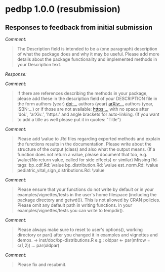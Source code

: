 # pedbp 1.0.0 (resubmission)

## Responses to feedback from initial submission

_Comment:_

> The Description field is intended to be a (one paragraph) description of what
> the package does and why it may be useful. Please add more details about the
> package functionality and implemented methods in your Description text.

_Response:_

_Comment:_
> If there are references describing the methods in your package, please 
> add these in the description field of your DESCRIPTION file in the form
> authors (year) <doi:...>
> authors (year) <arXiv:...>
> authors (year, ISBN:...)
> or if those are not available: <https:...>
> with no space after 'doi:', 'arXiv:', 'https:' and angle brackets for 
> auto-linking.
> (If you want to add a title as well please put it in quotes: "Title")

_Comment:_
> Please add \value to .Rd files regarding exported methods and explain 
> the functions results in the documentation. Please write about the 
> structure of the output (class) and also what the output means. (If a 
> function does not return a value, please document that too, e.g. 
> \value{No return value, called for side effects} or similar)
> Missing Rd-tags:
>       bp_cdf.Rd: \value
>       bp_distribution.Rd: \value
>       est_norm.Rd: \value
>       pediatric_vital_sign_distributions.Rd: \value

_Comment:_
> Please ensure that your functions do not write by default or in your 
> examples/vignettes/tests in the user's home filespace (including the 
> package directory and getwd()). This is not allowed by CRAN policies.
> Please omit any default path in writing functions. In your 
> examples/vignettes/tests you can write to tempdir().

_Comment:_
> Please always make sure to reset to user's options(), working directory 
> or par() after you changed it in examples and vignettes and demos. -> 
> inst/doc/bp-distributions.R
> e.g.:
> oldpar <- par(mfrow = c(1,2))
> ...
> par(oldpar)

_Comment:_
> Please fix and resubmit.

